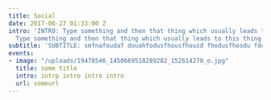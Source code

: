 ```yaml
---
title: Social
date: 2017-06-27 01:33:00 Z
intro: 'INTRO: Type something and then that thing which usually leads to this thing.
  Type something and then that thing which usually leads to this thing.'
subtitle: 'SUBTITLE: smfnafoudaf douahfodusfhousfhousd fhodusfhosdu fdus'
events:
- image: "/uploads/19478546_1450669518289282_152614270_o.jpg"
  title: some title
  intro: intrp intro intro intro
  url: someurl
---
```


